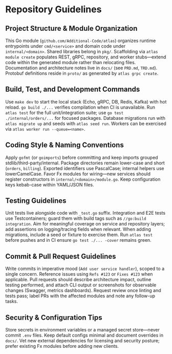 # Repository Guidelines

## Project Structure & Module Organization
This Go module (`github.com/Additional-Code/atlas`) organizes runtime entrypoints under `cmd/<service>` and domain code under `internal/<domain>`. Shared libraries belong in `pkg/`. Scaffolding via `atlas module create` populates REST, gRPC, repository, and worker stubs—extend code within the generated module rather than relocating files. Documentation and architecture notes live in `docs/` (see `PRD.md`, `TRD.md`). Protobuf definitions reside in `proto/` as generated by `atlas grpc create`.

## Build, Test, and Development Commands
Use `make dev` to start the local stack (Echo, gRPC, DB, Redis, Kafka) with hot reload. `go build ./...` verifies compilation when CI is unavailable. Run `atlas test` for the full unit/integration suite; use `go test ./internal/orders/...` for focused packages. Database migrations run with `atlas migrate up` and seeds with `atlas seed run`. Workers can be exercised via `atlas worker run --queue=<name>`.

## Coding Style & Naming Conventions
Apply `gofmt` (or `goimports`) before committing and keep imports grouped stdlib/third-party/internal. Package directories remain lower-case and short (`orders`, `billing`). Exported identifiers use PascalCase; internal helpers use lowerCamelCase. Favor Fx modules for wiring—new services should register constructors in `internal/<domain>/module.go`. Keep configuration keys kebab-case within YAML/JSON files.

## Testing Guidelines
Unit tests live alongside code with `_test.go` suffix. Integration and E2E tests use Testcontainers; guard them with build tags such as `//go:build integration`. Aim for meaningful coverage on service and repository layers; add assertions on logging/tracing fields when relevant. When adding migrations, include a seed or fixture to exercise them. Run `atlas test` before pushes and in CI ensure `go test ./... -cover` remains green.

## Commit & Pull Request Guidelines
Write commits in imperative mood (`Add user service handler`), scoped to a single concern. Reference issues using `Refs #123` or `Fixes #123` when applicable. Pull requests should describe architecture impact, outline testing performed, and attach CLI output or screenshots for observable changes (Swagger, metrics dashboards). Request review once linting and tests pass; label PRs with the affected modules and note any follow-up tasks.

## Security & Configuration Tips
Store secrets in environment variables or a managed secret store—never commit `.env` files. Keep default configs minimal and document overrides in `docs/`. Vet new external dependencies for licensing and security posture; prefer existing Fx modules before adding new clients.
